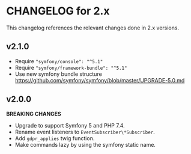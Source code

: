 # CHANGELOG for 2.x
This changelog references the relevant changes done in 2.x versions.


## v2.1.0
* Require `"symfony/console": "^5.1"`
* Require `"symfony/framework-bundle": "^5.1"`
* Use new symfony bundle structure https://github.com/symfony/symfony/blob/master/UPGRADE-5.0.md


## v2.0.0
__BREAKING CHANGES__

* Upgrade to support Symfony 5 and PHP 7.4.
* Rename event listeners to `EventSubscriber\*Subscriber`.
* Add `gdpr_applies` twig function.
* Make commands lazy by using the symfony static name.
